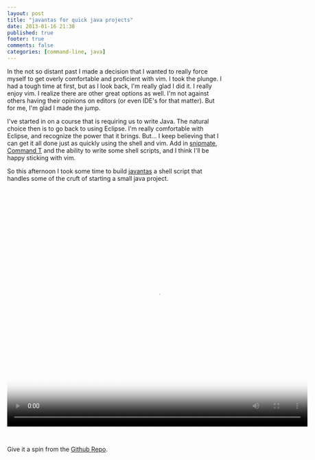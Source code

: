 ```yaml
---
layout: post
title: "javantas for quick java projects"
date: 2013-01-16 21:38
published: true
footer: true
comments: false
categories: [command-line, java]
---
```


In the not so distant past I made a decision that I wanted to really force myself to get overly comfortable and proficient with vim. I took the plunge. I had a tough time at first, but as I look back, I'm really glad I did it. I really enjoy vim. I realize there are other great options as well. I'm not against others having their opinions on editors (or even IDE's for that matter). But for me, I'm glad I made the jump.

I've started in on a course that is requiring us to write Java. The natural choice then is to go back to using Eclipse. I'm really comfortable with Eclipse, and recognize the power that it brings. But... I keep believing that I can get it all done just as quickly using the shell and vim. Add in <a href="https://github.com/msanders/snipmate.vim">snipmate</a>, <a href="https://github.com/wincent/Command-T">Command T</a> and the ability to write some shell scripts, and I think I'll be happy sticking with vim.

So this afternoon I took some time to build <a href="https://github.com/knomedia/javantas">javantas</a> a shell script that handles some of the cruft of starting a small java project.

<div id='videoContent' style="padding-top:30px; padding-bottom:30px;">
  <video controls='controls' poster='http://knomedia.com/blog/wp-content/uploads/2013/01/javantas_intro.jpg' width='700' height='525' >
    <source src='http://knomedia.com/blog/wp-content/uploads/2013/01/javantas_intro.mp4' type='video/mp4' />
  </video>
</div>

Give it a spin from the <a href="https://github.com/knomedia/javantas">Github Repo</a>. 